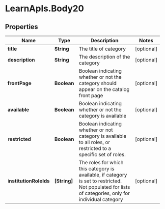 # LearnApIs.Body20

## Properties
Name | Type | Description | Notes
------------ | ------------- | ------------- | -------------
**title** | **String** | The title of category | [optional] 
**description** | **String** | The description of the category | [optional] 
**frontPage** | **Boolean** | Boolean indicating whether or not the category should appear on the catalog front page | [optional] 
**available** | **Boolean** | Boolean indicating whether or not the category is available | [optional] 
**restricted** | **Boolean** | Boolean indicating whether or not category is available to all roles, or restricted to a specific set of roles. | [optional] 
**institutionRoleIds** | **[String]** | The roles for which this category is available, if category is set to restricted. Not populated for lists of categories, only for individual category | [optional] 
